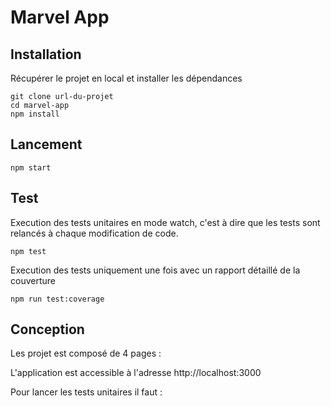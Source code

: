 # Marvel App

## Installation

Récupérer le projet en local et installer les dépendances

```
git clone url-du-projet
cd marvel-app
npm install
```

## Lancement

```
npm start
```

## Test

Execution des tests unitaires en mode watch, c'est à dire que les tests sont relancés à chaque modification de code.

```
npm test
```

Execution des tests uniquement une fois avec un rapport détaillé de la couverture

```
npm run test:coverage
```

## Conception

Les projet est composé de 4 pages :



L'application est accessible à l'adresse http://localhost:3000

Pour lancer les tests unitaires il faut :

